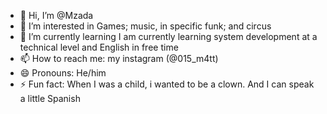 - 👋 Hi, I’m @Mzada
- 👀 I’m interested in Games; music, in specific funk; and circus
- 🌱 I’m currently learning I am currently learning system development at a technical level and English in free time
- 📫 How to reach me: my instagram (@015_m4tt)
- 😄 Pronouns: He/him
- ⚡ Fun fact: When I was a child, i wanted to be a clown. And I can speak a little Spanish
